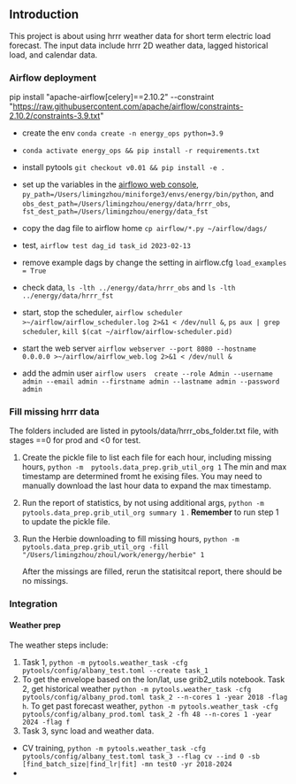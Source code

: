 ## Introduction
This project is about using hrrr weather data for short term electric load forecast.
The input data include hrrr 2D weather data, lagged historical load, and calendar data.


### Airflow deployment

pip install "apache-airflow[celery]==2.10.2" --constraint "https://raw.githubusercontent.com/apache/airflow/constraints-2.10.2/constraints-3.9.txt"
- create the env  `conda create -n energy_ops python=3.9`
- `conda activate energy_ops && pip install -r requirements.txt` 
- install pytools `git checkout v0.01 && pip install -e .`
- set up the variables in the [airflowo web console](http://127.0.0.1:8080/home), `py_path=/Users/limingzhou/miniforge3/envs/energy/bin/python`, and `obs_dest_path=/Users/limingzhou/energy/data/hrrr_obs`, `fst_dest_path=/Users/limingzhou/energy/data_fst`
- copy the dag file to airflow home `cp airflow/*.py ~/airflow/dags/`
- test, `airflow test dag_id task_id 2023-02-13`

- remove example dags by change the setting in airflow.cfg `load_examples = True`

- check data, `ls -lth ../energy/data/hrrr_obs` and `ls -lth ../energy/data/hrrr_fst`

- start, stop the scheduler, `airflow scheduler >~/airflow/airflow_scheduler.log 2>&1 < /dev/null &`,  `ps aux | grep scheduler`, `kill $(cat ~/airflow/airflow-scheduler.pid)`
- start the web server `airflow webserver --port 8080 --hostname 0.0.0.0 >~/airflow/airflow_web.log 2>&1 < /dev/null &`
- add the admin user `airflow users  create --role Admin --username admin --email admin --firstname admin --lastname admin --password admin`


### Fill missing hrrr data
The folders included are listed in pytools/data/hrrr_obs_folder.txt file, with stages ==0 for prod and <0 for test.
1. Create the pickle file to list each file for each hour, including missing hours, `python -m  pytools.data_prep.grib_util_org 1` The min and max timestamp are determined fromt he exising files. You may need to manually download the last hour data to expand the max timestamp.
2. Run the report of statistics, by not using additional args, `python -m  pytools.data_prep.grib_util_org summary 1` . __Remember__ to run step 1 to update the pickle file.
3. Run the Herbie downloading to fill missing hours,  `python -m pytools.data_prep.grib_util_org -fill "/Users/limingzhou/zhoul/work/energy/herbie" 1`
   
   After the missings are filled, rerun the statisitcal report, there should be no missings.

### Integration
#### Weather prep
The weather steps include:
1. Task 1, `python -m pytools.weather_task -cfg pytools/config/albany_test.toml --create task_1 `
2. To get the envelope based on the lon/lat, use grib2_utils notebook. Task 2, get historical weather `python -m pytools.weather_task -cfg pytools/config/albany_prod.toml task_2 --n-cores 1 -year 2018 -flag h`. To get past forecast weather, `python -m pytools.weather_task -cfg pytools/config/albany_prod.toml task_2 -fh 48 --n-cores 1 -year 2024 -flag f`
3. Task 3, sync load and weather data.
- CV training, `python -m pytools.weather_task -cfg pytools/config/albany_test.toml task_3 --flag cv --ind 0 -sb [find_batch_size|find_lr|fit] -mn test0 -yr 2018-2024`
- 
